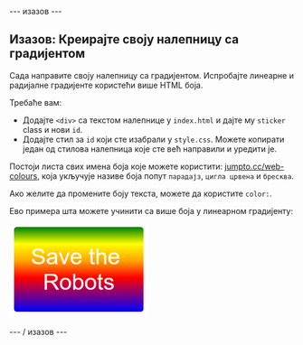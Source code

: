 \--- изазов \---

## Изазов: Креирајте своју налепницу са градијентом

Сада направите своју налепницу са градијентом. Испробајте линеарне и радијалне градијенте користећи више HTML боја.

Требаће вам:

+ Додајте `<div>` са текстом налепнице у `index.html` и дајте му `sticker` class и нови `id`.
+ Додајте стил за `id` који сте изабрали у `style.css`. Можете копирати један од стилова налепница које сте већ направили и уредити је. 

Постоји листа свих имена боја које можете користити: [jumpto.cc/web-colours](http://jumpto.cc/web-colours), која укључује називе боја попут `парадајз`, `цигла црвена` и `бресква`.

Ако желите да промените боју текста, можете да користите `color:`.

Ево примера шта можете учинити са више боја у линеарном градијенту:

![снимак екрана](images/stickers-save-robots.png)

\--- / изазов \---